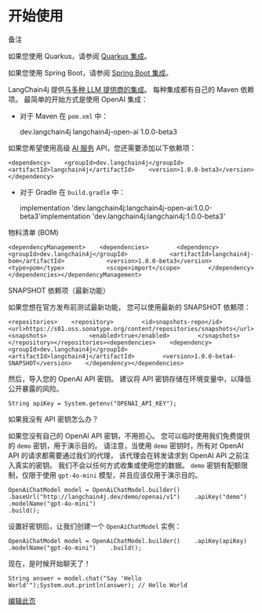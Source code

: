
开始使用
====

备注

如果您使用 Quarkus，请参阅 [Quarkus 集成](/tutorials/quarkus-integration/)。

如果您使用 Spring Boot，请参阅 [Spring Boot 集成](/tutorials/spring-boot-integration)。

LangChain4j 提供[与多种 LLM 提供商的集成](/integrations/language-models/)。 每种集成都有自己的 Maven 依赖项。 最简单的开始方式是使用 OpenAI 集成：

*   对于 Maven 在 `pom.xml` 中：

    <dependency>    <groupId>dev.langchain4j</groupId>    <artifactId>langchain4j-open-ai</artifactId>    <version>1.0.0-beta3</version></dependency>

如果您希望使用高级 [AI 服务](/tutorials/ai-services) API，您还需要添加以下依赖项：

    <dependency>    <groupId>dev.langchain4j</groupId>    <artifactId>langchain4j</artifactId>    <version>1.0.0-beta3</version></dependency>

*   对于 Gradle 在 `build.gradle` 中：

    implementation 'dev.langchain4j:langchain4j-open-ai:1.0.0-beta3'implementation 'dev.langchain4j:langchain4j:1.0.0-beta3'

物料清单 (BOM)

    <dependencyManagement>    <dependencies>        <dependency>            <groupId>dev.langchain4j</groupId>            <artifactId>langchain4j-bom</artifactId>            <version>1.0.0-beta3</version>            <type>pom</type>            <scope>import</scope>        </dependency>    </dependencies></dependencyManagement>

SNAPSHOT 依赖项（最新功能）

如果您想在官方发布前测试最新功能， 您可以使用最新的 SNAPSHOT 依赖项：

    <repositories>    <repository>        <id>snapshots-repo</id>        <url>https://s01.oss.sonatype.org/content/repositories/snapshots</url>        <snapshots>            <enabled>true</enabled>        </snapshots>    </repository></repositories><dependencies>    <dependency>        <groupId>dev.langchain4j</groupId>        <artifactId>langchain4j</artifactId>        <version>1.0.0-beta4-SNAPSHOT</version>    </dependency></dependencies>

然后，导入您的 OpenAI API 密钥。 建议将 API 密钥存储在环境变量中，以降低公开暴露的风险。

    String apiKey = System.getenv("OPENAI_API_KEY");

如果我没有 API 密钥怎么办？

如果您没有自己的 OpenAI API 密钥，不用担心。 您可以临时使用我们免费提供的 `demo` 密钥，用于演示目的。 请注意，当使用 `demo` 密钥时，所有对 OpenAI API 的请求都需要通过我们的代理， 该代理会在转发请求到 OpenAI API 之前注入真实的密钥。 我们不会以任何方式收集或使用您的数据。 `demo` 密钥有配额限制，仅限于使用 `gpt-4o-mini` 模型，并且应该仅用于演示目的。

    OpenAiChatModel model = OpenAiChatModel.builder()    .baseUrl("http://langchain4j.dev/demo/openai/v1")    .apiKey("demo")
    .modelName("gpt-4o-mini")
    .build();

设置好密钥后，让我们创建一个 `OpenAiChatModel` 实例：

    OpenAiChatModel model = OpenAiChatModel.builder()    .apiKey(apiKey)    .modelName("gpt-4o-mini")    .build();

现在，是时候开始聊天了！

    String answer = model.chat("Say 'Hello World'");System.out.println(answer); // Hello World

[编辑此页](https://github.com/langchain4j/langchain4j/blob/main/docs/docs/get-started.md)
